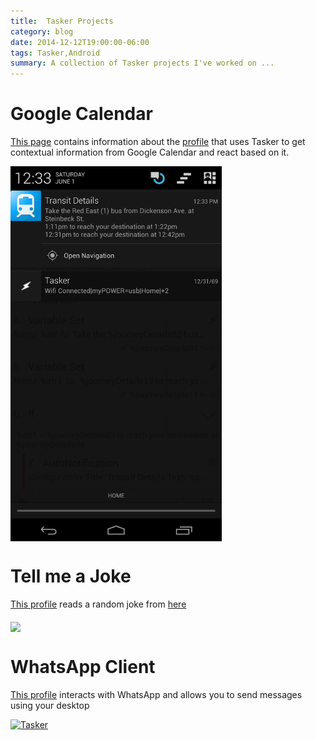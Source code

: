 ```yaml
---
title:  Tasker Projects
category: blog
date: 2014-12-12T19:00:00-06:00
tags: Tasker,Android
summary: A collection of Tasker projects I've worked on ...
---
```


# Google Calendar


[This page](https://kdheepak.com/blog/tasker-and-google-maps.html) contains information about the [profile](https://github.com/kdheepak/tasker_sl4a) that uses Tasker to get contextual information from Google Calendar and react based on it.

<a href="https://github.com/kdheepak/tasker_sl4a"><img src="https://raw.githubusercontent.com/kdheepak/tasker_sl4a/master/Screenshots/7.png" align="middle" height="600"></a>

# Tell me a Joke

[This profile](https://github.com/kdheepak/Tasker_Jokes) reads a random joke from [here](https://reddit.com/r/jokes/top)

<a href="https://github.com/kdheepak/Tasker_Jokes"><img src="https://raw.githubusercontent.com/kdheepak/Tasker_Jokes/master/Tasker_Demo.gif" align="middle" height="400"></a>

# WhatsApp Client

[This profile](https://github.com/kdheepak/Tasker_WhatsPush) interacts with WhatsApp and allows you to send messages using your desktop

[![Tasker](https://img.youtube.com/vi/plTJ5NGCchM/0.jpg)](https://www.youtube.com/watch?v=plTJ5NGCchM "Tasker")

